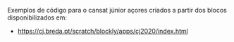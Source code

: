 Exemplos de código para o cansat júnior açores criados a partir dos blocos disponibilizados em:
-  https://cj.breda.pt/scratch/blockly/apps/cj2020/index.html
